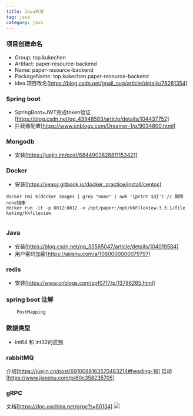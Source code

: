 ```yaml
---
title: Java开发
tag: java
category: java
---
```



### 项目创建命名
- Group: top.kukechen
- Artifact: paper-resource-backend
- Name: paper-resource-backend
- PackageName: top.kukechen.paper-resource-backend
- idea 项目改名[https://blog.csdn.net/gnail_oug/article/details/78281354]

### Spring boot
- SpringBoot+JWT完成token验证[https://blog.csdn.net/qq_43948583/article/details/104437752]
- 拦截器配置[https://www.cnblogs.com/Dreamer-1/p/9034800.html]


### Mongodb
- 安装[https://juejin.im/post/6844903828811153421]

### Docker
- 安装[https://yeasy.gitbook.io/docker_practice/install/centos]
```
docker rmi $(docker images | grep "none" | awk '{print $3}') // 删除none镜像
docker run -it -p 8012:8012 -v /opt/paper:/opt/kkFileView-3.3.1/file keking/kkfileview
 
```
### Java
- 安装[https://blog.csdn.net/qq_33565047/article/details/104019584]
- 用户密码加密[https://aijishu.com/a/1060000000079797]


### redis
- 安装[https://www.cnblogs.com/zpf0717/p/13786265.html]


### spring boot 注解
```
    PostMapping 
```

### 数据类型
- int64 和 int32的区别


### rabbitMQ
介绍[https://juejin.cn/post/6910088163570483214#heading-18]
启动[https://www.jianshu.com/p/60c358235705]


### gRPC

文档[https://doc.oschina.net/grpc?t=60134]
![](https://i.loli.net/2021/03/23/rdMzpAiasJw6Uuj.png)